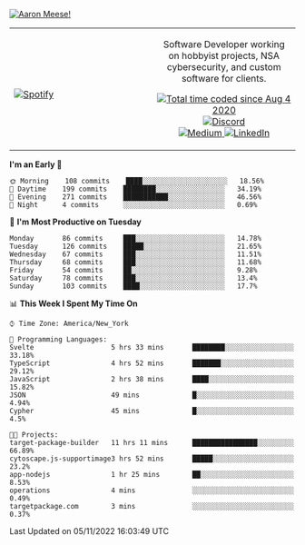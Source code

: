 [![Aaron Meese!](https://user-images.githubusercontent.com/17814535/88975338-a2aabf00-d27f-11ea-963f-8a19608716b4.png)](https://github.com/ajmeese7/readme-ascii "README ASCII")

<!-- Modified from project here: https://github.com/novatorem/novatorem -->
<table width="100%">
  <tr>
  <td width="50%">

&nbsp; <br> [![Spotify](https://ajmeese7.vercel.app/api/spotify)](https://open.spotify.com/user/ajmeese)

  </td>
  <td width="50%">
    <p align="center">
    Software Developer working on hobbyist projects, NSA cybersecurity, and custom software for clients.
    </p>
    <p align="center">
      <a href="https://wakatime.com/@f726891d-3b02-46cd-9b60-e8c59f9e2b14">
        <img src="https://wakatime.com/badge/user/f726891d-3b02-46cd-9b60-e8c59f9e2b14.svg" alt="Total time coded since Aug 4 2020" title="WakaTime" />
      </a>
      <a href="http://link.aaronmeese.com/discord">
        <img src="https://img.shields.io/badge/discord-ajmeese7%234835-369?style=flat-square&logo=discord&logoColor=white&color=purple" alt="Discord" title="Discord">
      </a>
      <br />
      <a href="https://link.aaronmeese.com/medium">
        <img src="https://img.shields.io/badge/medium-ajmeese7-1DB954?style=flat-square&logo=medium&logoColor=white" alt="Medium" title="Medium">
      </a>
      <a href="https://link.aaronmeese.com/linkedin">
        <img src="https://img.shields.io/badge/linkedIn-aaronmeese-1DB954?style=flat-square&logo=linkedin&logoColor=white&color=blue" alt="LinkedIn" title="LinkedIn">
      </a>
    </p>
  </td>

</table>

[//]: <> (The `&nbsp;` is to have Aphelion take up more space)

<!--START_SECTION:waka-->
**I'm an Early 🐤** 

```text
🌞 Morning    108 commits    ████░░░░░░░░░░░░░░░░░░░░░   18.56% 
🌆 Daytime    199 commits    ████████░░░░░░░░░░░░░░░░░   34.19% 
🌃 Evening    271 commits    ███████████░░░░░░░░░░░░░░   46.56% 
🌙 Night      4 commits      ░░░░░░░░░░░░░░░░░░░░░░░░░   0.69%

```
📅 **I'm Most Productive on Tuesday** 

```text
Monday       86 commits     ███░░░░░░░░░░░░░░░░░░░░░░   14.78% 
Tuesday      126 commits    █████░░░░░░░░░░░░░░░░░░░░   21.65% 
Wednesday    67 commits     ███░░░░░░░░░░░░░░░░░░░░░░   11.51% 
Thursday     68 commits     ███░░░░░░░░░░░░░░░░░░░░░░   11.68% 
Friday       54 commits     ██░░░░░░░░░░░░░░░░░░░░░░░   9.28% 
Saturday     78 commits     ███░░░░░░░░░░░░░░░░░░░░░░   13.4% 
Sunday       103 commits    ████░░░░░░░░░░░░░░░░░░░░░   17.7%

```


📊 **This Week I Spent My Time On** 

```text
⌚︎ Time Zone: America/New_York

💬 Programming Languages: 
Svelte                   5 hrs 33 mins       ████████░░░░░░░░░░░░░░░░░   33.18% 
TypeScript               4 hrs 52 mins       ███████░░░░░░░░░░░░░░░░░░   29.12% 
JavaScript               2 hrs 38 mins       ████░░░░░░░░░░░░░░░░░░░░░   15.82% 
JSON                     49 mins             █░░░░░░░░░░░░░░░░░░░░░░░░   4.94% 
Cypher                   45 mins             █░░░░░░░░░░░░░░░░░░░░░░░░   4.5%

🐱‍💻 Projects: 
target-package-builder   11 hrs 11 mins      ████████████████░░░░░░░░░   66.89% 
cytoscape.js-supportimage3 hrs 52 mins       █████░░░░░░░░░░░░░░░░░░░░   23.2% 
app-nodejs               1 hr 25 mins        ██░░░░░░░░░░░░░░░░░░░░░░░   8.53% 
operations               4 mins              ░░░░░░░░░░░░░░░░░░░░░░░░░   0.49% 
targetpackage.com        3 mins              ░░░░░░░░░░░░░░░░░░░░░░░░░   0.37%

```


 Last Updated on 05/11/2022 16:03:49 UTC
<!--END_SECTION:waka-->
